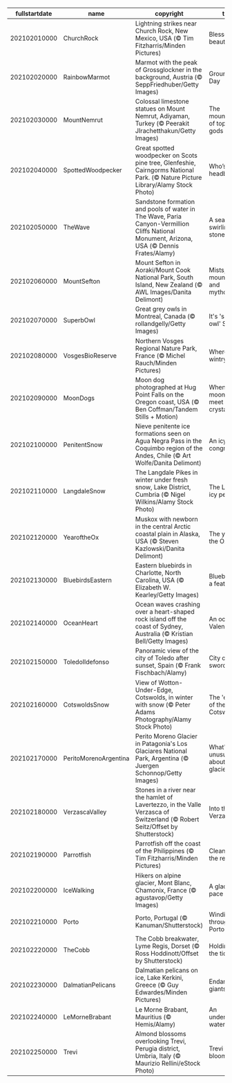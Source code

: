 |fullstartdate|name|copyright|title|image|
|--|--|--|--|--|
202102010000|ChurchRock|Lightning strikes near Church Rock, New Mexico, USA (© Tim Fitzharris/Minden Pictures)|Blessed with beauty|![](/en-GB/2021/02/202102010000ChurchRock.jpg)|
202102020000|RainbowMarmot|Marmot with the peak of Grossglockner in the background, Austria (© SeppFriedhuber/Getty Images)|Groundhog Day|![](/en-GB/2021/02/202102020000RainbowMarmot.jpg)|
202102030000|MountNemrut|Colossal limestone statues on Mount Nemrut, Adiyaman, Turkey (© Peerakit JIrachetthakun/Getty Images)|The mountaintop of toppled gods|![](/en-GB/2021/02/202102030000MountNemrut.jpg)|
202102040000|SpottedWoodpecker|Great spotted woodpecker on Scots pine tree, Glenfeshie, Cairngorms National Park. (© Nature Picture Library/Alamy Stock Photo)|Who’s this headbanger?|![](/en-GB/2021/02/202102040000SpottedWoodpecker.jpg)|
202102050000|TheWave|Sandstone formation and pools of water in The Wave, Paria Canyon-Vermillion Cliffs National Monument, Arizona, USA (© Dennis Frates/Alamy)|A sea of swirling stone|![](/en-GB/2021/02/202102050000TheWave.jpg)|
202102060000|MountSefton|Mount Sefton in Aoraki/Mount Cook National Park, South Island, New Zealand (© AWL Images/Danita Delimont)|Mists, mountains and mythology|![](/en-GB/2021/02/202102060000MountSefton.jpg)|
202102070000|SuperbOwl|Great grey owls in Montreal, Canada (© rollandgelly/Getty Images)|It's 'superb owl' Sunday|![](/en-GB/2021/02/202102070000SuperbOwl.jpg)|
202102080000|VosgesBioReserve|Northern Vosges Regional Nature Park, France (© Michel Rauch/Minden Pictures)|Where is this wintry road?|![](/en-GB/2021/02/202102080000VosgesBioReserve.jpg)|
202102090000|MoonDogs|Moon dog photographed at Hug Point Falls on the Oregon coast, USA (© Ben Coffman/Tandem Stills + Motion)|When moonbeams meet ice crystals|![](/en-GB/2021/02/202102090000MoonDogs.jpg)|
202102100000|PenitentSnow|Nieve penitente ice formations seen on Agua Negra Pass in the Coquimbo region of the Andes, Chile (© Art Wolfe/Danita Delimont)|An icy congregation|![](/en-GB/2021/02/202102100000PenitentSnow.jpg)|
202102110000|LangdaleSnow|The Langdale Pikes in winter under fresh snow, Lake District, Cumbria (© Nigel Wilkins/Alamy Stock Photo)|The Lakes' icy peaks|![](/en-GB/2021/02/202102110000LangdaleSnow.jpg)|
202102120000|YearoftheOx|Muskox with newborn in the central Arctic coastal plain in Alaska, USA (© Steven Kazlowski/Danita Delimont)|The year of the Ox|![](/en-GB/2021/02/202102120000YearoftheOx.jpg)|
202102130000|BluebirdsEastern|Eastern bluebirds in Charlotte, North Carolina, USA (© Elizabeth W. Kearley/Getty Images)|Bluebirds of a feather|![](/en-GB/2021/02/202102130000BluebirdsEastern.jpg)|
202102140000|OceanHeart|Ocean waves crashing over a heart-shaped rock island off the coast of Sydney, Australia (© Kristian Bell/Getty Images)|An oceanic Valentine|![](/en-GB/2021/02/202102140000OceanHeart.jpg)|
202102150000|ToledoIldefonso|Panoramic view of the city of Toledo after sunset, Spain (© Frank Fischbach/Alamy)|City of swords|![](/en-GB/2021/02/202102150000ToledoIldefonso.jpg)|
202102160000|CotswoldsSnow|View of Wotton-Under-Edge, Cotswolds, in winter with snow (© Peter Adams Photography/Alamy Stock Photo)|The 'edge' of the Cotswolds|![](/en-GB/2021/02/202102160000CotswoldsSnow.jpg)|
202102170000|PeritoMorenoArgentina|Perito Moreno Glacier in Patagonia's Los Glaciares National Park, Argentina (© Juergen Schonnop/Getty Images)|What's unusual about this glacier?|![](/en-GB/2021/02/202102170000PeritoMorenoArgentina.jpg)|
202102180000|VerzascaValley|Stones in a river near the hamlet of Lavertezzo, in the Valle Verzasca of Switzerland (© Robert Seitz/Offset by Shutterstock)|Into the Valle Verzasca|![](/en-GB/2021/02/202102180000VerzascaValley.jpg)|
202102190000|Parrotfish|Parrotfish off the coast of the Philippines (© Tim Fitzharris/Minden Pictures)|Cleaning up the reef|![](/en-GB/2021/02/202102190000Parrotfish.jpg)|
202102200000|IceWalking|Hikers on alpine glacier, Mont Blanc, Chamonix, France (© agustavop/Getty Images)|A glacial pace|![](/en-GB/2021/02/202102200000IceWalking.jpg)|
202102210000|Porto|Porto, Portugal (© Kanuman/Shutterstock)|Winding through Porto|![](/en-GB/2021/02/202102210000Porto.jpg)|
202102220000|TheCobb|The Cobb breakwater, Lyme Regis, Dorset (© Ross Hoddinott/Offset by Shutterstock)|Holding back the tide|![](/en-GB/2021/02/202102220000TheCobb.jpg)|
202102230000|DalmatianPelicans|Dalmatian pelicans on ice, Lake Kerkini, Greece (© Guy Edwardes/Minden Pictures)|Endangered giants|![](/en-GB/2021/02/202102230000DalmatianPelicans.jpg)|
202102240000|LeMorneBrabant|Le Morne Brabant, Mauritius (© Hemis/Alamy)|An underwater waterfall?|![](/en-GB/2021/02/202102240000LeMorneBrabant.jpg)|
202102250000|Trevi|Almond blossoms overlooking Trevi, Perugia district, Umbria, Italy (© Maurizio Rellini/eStock Photo)|Trevi in bloom|![](/en-GB/2021/02/202102250000Trevi.jpg)|
